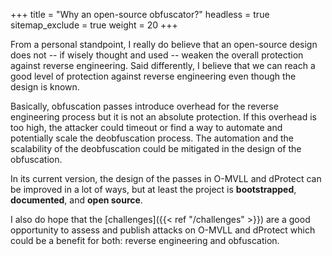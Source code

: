 +++
title           = "Why an open-source obfuscator?"
headless        = true
sitemap_exclude = true
weight          = 20
+++

From a personal standpoint, I really do believe that an open-source design
does not -- if wisely thought and used -- weaken the overall protection against reverse engineering.
Said differently, I believe that we can reach a good level of protection against reverse engineering
even though the design is known.

Basically, obfuscation passes introduce overhead for the reverse engineering process but it is not
an absolute protection.
If this overhead is too high, the attacker could timeout or find a way to
automate and potentially scale the deobfuscation process.
The automation and the scalability of the deobfuscation could be mitigated in the design of the obfuscation.

In its current version, the design of the passes in O-MVLL and dProtect can be improved in a lot of ways,
but at least the project is **bootstrapped**, **documented**, and **open source**.

I also do hope that the [challenges]({{< ref "/challenges" >}}) are a good opportunity to assess and publish
attacks on O-MVLL and dProtect which could be a benefit for both: reverse engineering and obfuscation.



